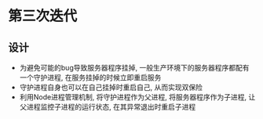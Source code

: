 # 第三次迭代

## 设计

* 为避免可能的bug导致服务器程序挂掉, 一般生产环境下的服务器程序都配有一个守护进程, 在服务挂掉的时候立即重启服务
* 守护进程自身也可以在自己挂掉时重启自己, 从而实现双保险
* 利用Node进程管理机制, 将守护进程作为父进程, 将服务器程序作为子进程, 让父进程监控子进程的运行状态, 在其异常退出时重启子进程


